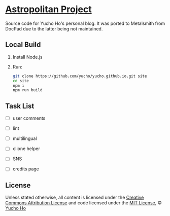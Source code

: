 # [Astropolitan Project](https://yuchoho.com)
Source code for Yucho Ho's personal blog. It was ported to Metalsmith from DocPad due to the latter being not maintained.


## Local Build

1. Install Node.js

1. Run:

	``` bash
	git clone https://github.com/yucho/yucho.github.io.git site
	cd site
	npm i
	npm run build
	```



## Task List

- [ ] user comments
- [ ] lint
- [ ] multilingual
- [ ] clione helper
- [ ] SNS
- [ ] credits page


## License

Unless stated otherwise, all content is licensed under the [Creative Commons Attribution License](http://creativecommons.org/licenses/by/3.0/) and code licensed under the [MIT License](http://creativecommons.org/licenses/MIT/), © [Yucho Ho](https://yuchoho.com)
